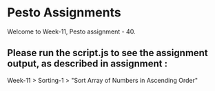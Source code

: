 # Pesto Assignments  

Welcome to Week-11, Pesto assignment - 40.

## Please run the script.js to see the assignment output, as described in assignment :
Week-11 > Sorting-1 > "Sort Array of Numbers in Ascending Order"